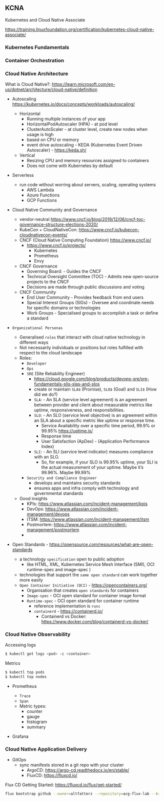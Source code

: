 ## KCNA

Kubernetes and Cloud Native Associate

https://training.linuxfoundation.org/certification/kubernetes-cloud-native-associate/

### Kubernetes Fundamentals

### Container Orchestration

### Cloud Native Architecture

What is Cloud Native?: https://learn.microsoft.com/en-us/dotnet/architecture/cloud-native/definition

- Autoscaling https://kubernetes.io/docs/concepts/workloads/autoscaling/
  - Horizontal
    - Running multiple instances of your app
    - HorizontalPodAutoscaler (HPA) - at pod level
    - ClusterAutoScaler - at cluster level, create new nodes when usage is high
    - based on CPU or memory
    - event drive autoscaling - KEDA (Kubernetes Event Driven Autoscaler) - https://keda.sh/
  - Vertical 
    - Resizing CPU and memory resources assigned to containers
    - Does not come with Kubernetes by default
- Serverless
  - run code without worring about servers, scaling, operating systems
    - AWS Lambda
    - Azure Functions
    - GCP Functions
- Cloud Native Community and Governance
  - vendor-neutral https://www.cncf.io/blog/2019/12/06/cncf-toc-governance-structure-elections-2020/
  - KubeCon + CloudNativeCon: https://www.cncf.io/kubecon-cloudnativecon-events/
  - CNCF (Cloud Native Computing Foundation) https://www.cncf.io/
    - https://www.cncf.io/projects/
      - Kubernetes
      - Prometheus
      - Envy
  - CNCF Governance
    - Governing Board: - Guides the CNCF
    - Technical Oversight Committee (TOC) - Admits new open-source projects to the CNCF
    - Decisions are made through public discussions and voting
  - CNCF Community
    - End User Community - Provides feedback from end users
    - Special Interest Groups (SIGs) - Oversee and coordinate needs for specific domains or technologies
    - Work Groups - Specialised groups to accomplish a task or define a standard 
  
- `Organizational Personas`
  - Generalised `roles` that interact with cloud native technology in different ways
  - Not necessarily individuals or positions but roles fulfilled with respect to the cloud landscape
  - Roles:
    - `Developer`
    - `Ops`
    - `SRE` (Site Reliability Engineer)
      - https://cloud.google.com/blog/products/devops-sre/sre-fundamentals-slis-slas-and-slos
      - create or maintain `SLA`s (Promise), `SLO`s (Goal) and `SLI`s (How did we do?)
      - `SLA`: - An SLA (service level agreement) is an agreement between provider and client about measurable metrics like uptime, responsiveness, and responsibilities.
      - `SLO`: - An SLO (service level objective) is an agreement within an SLA about a specific metric like uptime or response time.
        - Service Availability over a specific time period, 99.9% or 99.95% https://uptime.is/
        - Response time
        - User Satisfaction (ApDex) - (Application Performance Index)
      - `SLI`: - An SLI (service level indicator) measures compliance with an SLO.
        - So, for example, if your SLO is 99.95% uptime, your SLI is the actual measurement of your uptime. Maybe it’s 99.96%. Maybe 99.99%
    - `Security and Compliance Engineer`
      - develops and maintains security standards
      - ensures apps and infra comply with technology and governmental standards
  - Good insights 
    - KPIs: https://www.atlassian.com/incident-management/kpis
    - DevOps: https://www.atlassian.com/incident-management/devops
    - ITSM: https://www.atlassian.com/incident-management/itsm
    - Postmortem: https://www.atlassian.com/incident-management/postmortem
    - 
  
- Open Standards - https://opensource.com/resources/what-are-open-standards
  - a technology `specification` open to public adoption 
    - like HTML, XML, Kubernetes Service Mesh Interface (SMI), OCI runtime-spec and image-spec )
  - technologies that support the `same open standard` can work together more easily
  - `Open Container Initiative (OCI)` - https://opencontainers.org/
    - Organisation that creates `open standards` for containers
    - `Image-spec` - OCI open standard for container image format
    - `Runtime-spec` - OCI open standard for container runtime
      - reference implementation is `runc`
      - `containerd` - https://containerd.io/
        - Containerd vs Docker: https://www.docker.com/blog/containerd-vs-docker/
      

### Cloud Native Observability

Accessing logs

```bash
$ kubectl get logs <pod> -c <container>
```

Metrics

```bash
$ kubectl top pods
$ kubectl top nodes
```

* Prometheus
    - `Trace`
    - `Span`
    - Metric types:
      - counter
      - gauge
      - histogram
      - summary
      
* Grafana

### Cloud Native Application Delivery

* GitOps
    - sync manifests stored in a git repo with your cluster
        * ArgoCD: https://argo-cd.readthedocs.io/en/stable/
        * FluxCD: https://fluxcd.io/

Flux CD Getting Started: https://fluxcd.io/flux/get-started/

```bash
flux bootstrap github --owner=altfatterz --repository=acg-flux-lab --branch=main --path=./clusters/my-cluster --personal
```
